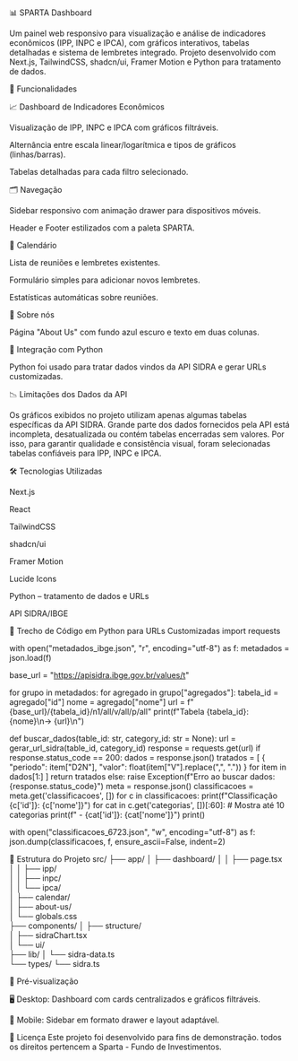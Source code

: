 📊 SPARTA Dashboard

Um painel web responsivo para visualização e análise de indicadores econômicos (IPP, INPC e IPCA), com gráficos interativos, tabelas detalhadas e sistema de lembretes integrado.
Projeto desenvolvido com Next.js, TailwindCSS, shadcn/ui, Framer Motion e Python para tratamento de dados.

🚀 Funcionalidades

📈 Dashboard de Indicadores Econômicos

Visualização de IPP, INPC e IPCA com gráficos filtráveis.

Alternância entre escala linear/logarítmica e tipos de gráficos (linhas/barras).

Tabelas detalhadas para cada filtro selecionado.

🗂 Navegação

Sidebar responsivo com animação drawer para dispositivos móveis.

Header e Footer estilizados com a paleta SPARTA.

📅 Calendário

Lista de reuniões e lembretes existentes.

Formulário simples para adicionar novos lembretes.

Estatísticas automáticas sobre reuniões.

🏢 Sobre nós

Página "About Us" com fundo azul escuro e texto em duas colunas.

🐍 Integração com Python

Python foi usado para tratar dados vindos da API SIDRA e gerar URLs customizadas.

📉 Limitações dos Dados da API

Os gráficos exibidos no projeto utilizam apenas algumas tabelas específicas da API SIDRA.
Grande parte dos dados fornecidos pela API está incompleta, desatualizada ou contém tabelas encerradas sem valores.
Por isso, para garantir qualidade e consistência visual, foram selecionadas tabelas confiáveis para IPP, INPC e IPCA.

🛠️ Tecnologias Utilizadas

Next.js

React

TailwindCSS

shadcn/ui

Framer Motion

Lucide Icons

Python
 – tratamento de dados e URLs

API SIDRA/IBGE

🐍 Trecho de Código em Python para URLs Customizadas
import requests

with open("metadados_ibge.json", "r", encoding="utf-8") as f:
    metadados = json.load(f)

base_url = "https://apisidra.ibge.gov.br/values/t"

for grupo in metadados:
    for agregado in grupo["agregados"]:
        tabela_id = agregado["id"]
        nome = agregado["nome"]
        url = f"{base_url}/{tabela_id}/n1/all/v/all/p/all"
        print(f"Tabela {tabela_id}: {nome}\n→ {url}\n")


def buscar_dados(table_id: str, category_id: str = None):
    url = gerar_url_sidra(table_id, category_id)
    response = requests.get(url)
    if response.status_code == 200:
        dados = response.json()
        tratados = [
            {
                "periodo": item["D2N"],
                "valor": float(item["V"].replace(",", "."))
            }
            for item in dados[1:]
        ]
        return tratados
    else:
        raise Exception(f"Erro ao buscar dados: {response.status_code}")
meta = response.json()
classificacoes = meta.get('classificacoes', [])
for c in classificacoes:
    print(f"Classificação {c['id']}: {c['nome']}")
    for cat in c.get('categorias', [])[:60]:  # Mostra até 10 categorias
        print(f"  - {cat['id']}: {cat['nome']}")
    print()

with open("classificacoes_6723.json", "w", encoding="utf-8") as f:
    json.dump(classificacoes, f, ensure_ascii=False, indent=2)

📂 Estrutura do Projeto
src/
├── app/
│   ├── dashboard/
│   │   ├── page.tsx       
│   │   ├── ipp/           
│   │   ├── inpc/          
│   │   └── ipca/          
│   ├── calendar/          
│   ├── about-us/          
│   └── globals.css        
├── components/
│   ├── structure/         
│   ├── sidraChart.tsx     
│   └── ui/                
├── lib/
│   └── sidra-data.ts      
└── types/
    └── sidra.ts           

📸 Pré-visualização

🖥 Desktop: Dashboard com cards centralizados e gráficos filtráveis.

📱 Mobile: Sidebar em formato drawer e layout adaptável.

📜 Licença
Este projeto foi desenvolvido para fins de demonstração.
todos os direitos pertencem a Sparta - Fundo de Investimentos.

